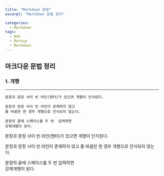 ```yaml
---
title: "Markdown 문법"
excerpt: "Markdown 문법 정리"

categories:
  - Markdown
tags:
  - Web
  - Markup
  - Markdown
---
```


## 마크다운 문법 정리

### 1. 개행

---

```
문장과 문장 사이 빈 라인(엔터)가 있으면 개행이 인식된다.

문장과 문장 사이 빈 라인이 존재하지 않고
줄 바꿈만 한 경우 개행으로 인식되지 않는다.

문장의 끝에 스페이스를 두 번  입력하면
강제개행이 된다.
```

문장과 문장 사이 빈 라인(엔터)가 있으면 개행이 인식된다.

문장과 문장 사이 빈 라인이 존재하지 않고
줄 바꿈만 한 경우 개행으로 인식되지 않는다.

문장의 끝에 스페이스를 두 번 입력하면  
강제개행이 된다.
